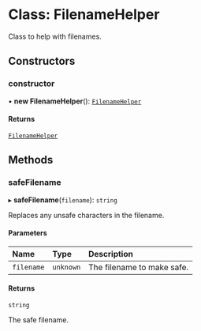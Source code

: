 # Class: FilenameHelper

Class to help with filenames.

## Constructors

### constructor

• **new FilenameHelper**(): [`FilenameHelper`](FilenameHelper.md)

#### Returns

[`FilenameHelper`](FilenameHelper.md)

## Methods

### safeFilename

▸ **safeFilename**(`filename`): `string`

Replaces any unsafe characters in the filename.

#### Parameters

| Name       | Type      | Description                |
| :--------- | :-------- | :------------------------- |
| `filename` | `unknown` | The filename to make safe. |

#### Returns

`string`

The safe filename.
